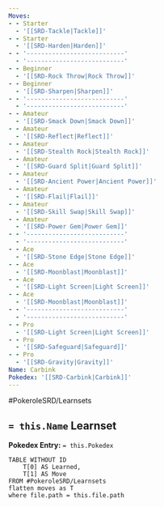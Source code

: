 ```yaml
---
Moves:
- - Starter
  - '[[SRD-Tackle|Tackle]]'
- - Starter
  - '[[SRD-Harden|Harden]]'
- - '---------------------------'
  - '---------------------------'
- - Beginner
  - '[[SRD-Rock Throw|Rock Throw]]'
- - Beginner
  - '[[SRD-Sharpen|Sharpen]]'
- - '---------------------------'
  - '---------------------------'
- - Amateur
  - '[[SRD-Smack Down|Smack Down]]'
- - Amateur
  - '[[SRD-Reflect|Reflect]]'
- - Amateur
  - '[[SRD-Stealth Rock|Stealth Rock]]'
- - Amateur
  - '[[SRD-Guard Split|Guard Split]]'
- - Amateur
  - '[[SRD-Ancient Power|Ancient Power]]'
- - Amateur
  - '[[SRD-Flail|Flail]]'
- - Amateur
  - '[[SRD-Skill Swap|Skill Swap]]'
- - Amateur
  - '[[SRD-Power Gem|Power Gem]]'
- - '---------------------------'
  - '---------------------------'
- - Ace
  - '[[SRD-Stone Edge|Stone Edge]]'
- - Ace
  - '[[SRD-Moonblast|Moonblast]]'
- - Ace
  - '[[SRD-Light Screen|Light Screen]]'
- - Ace
  - '[[SRD-Moonblast|Moonblast]]'
- - '---------------------------'
  - '---------------------------'
- - Pro
  - '[[SRD-Light Screen|Light Screen]]'
- - Pro
  - '[[SRD-Safeguard|Safeguard]]'
- - Pro
  - '[[SRD-Gravity|Gravity]]'
Name: Carbink
Pokedex: '[[SRD-Carbink|Carbink]]'
---
```


#PokeroleSRD/Learnsets

## `= this.Name` Learnset

**Pokedex Entry:** `= this.Pokedex`

```dataview
TABLE WITHOUT ID
    T[0] AS Learned,
    T[1] AS Move
FROM #PokeroleSRD/Learnsets
flatten moves as T
where file.path = this.file.path
```
